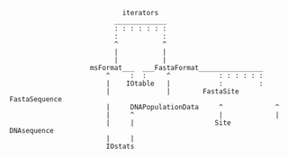                                 iterators
                              _____________
                              : : : : : : :
                              :           :
                              ^           ^
                              |           |
                              |           |
                        msFormat___  ___FastaFormat________________
                            ^     :  :     ^            : : : : : :
                            |    IOtable   |            :         :
                            |              |        FastaSite    FastaSequence
                            |     DNAPopulationData     ^             ^
                            |     ^                     |             |
                            |     |                    Site      DNAsequence
                            |     |                             
                            IOstats                            
                                                                         
                                                                      
                                                                         
                                                                         
                                                                       

